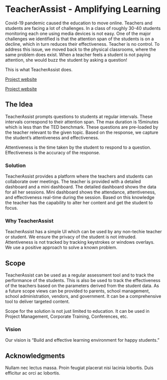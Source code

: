 # TeacherAssist - Amplifying Learning

Covid-19 pandemic caused the education to move online. Teachers and students are facing a lot of challenges. In a class of roughly 30-40 students monitoring each one using media devices is not easy. One of the major challenges we identified is that the attention span of the students is on a decline, which in turn reduces their effectiveness. Teacher is no control. To address this issue, we moved back to the physical classrooms, where the same problem does exist. When a teacher feels a student is not paying attention, she would buzz the student by asking a question! 

This is what TeacherAssist does. 


[Project website](https://github.com/hr109sh/remote_education)

[Project website](https://code-and-response.github.io/Project-Sample/)


## The Idea

TeacherAssist prompts questions to students at regular intervals. These intervals correspond to their attention span. The max duration is 15minutes which is less than the TED benchmark. These questions are pre-loaded by the teacher relevant to the given topic. Based on the response, we capture the student’s attentiveness and effectiveness. 

Attentiveness is the time taken by the student to respond to a question. Effectiveness is the accuracy of the response. 

### Solution

TeacherAssist provides a platform where the teachers and students can collaborate over meetings. The teacher is provided with a detailed dashboard and a mini dashboard. The detailed dashboard shows the data for all her sessions. Mini dashboard shows the attendance, attentiveness, and effectiveness real-time during the session. Based on this knowledge the teacher has the capability to alter her content and get the student to focus. 

### Why TeacherAssist

TeacherAssist has a simple UI which can be used by any non-techie teacher or student. We ensure the privacy of the student is not intruded. Attentiveness is not tracked by tracking keystrokes or windows overlays. We use a positive approach to solve a known problem.

## Scope
TeacherAssist can be used as a regular assessment tool and to track the performance of the students. This is also be used to track the effectiveness of the teachers based on the parameters derived from the student data. As a future scope views can be provided to parents, school management, school administration, vendors, and government. It can be a comprehensive tool to deliver targeted content.

Scope for the solution is not just limited to education. It can be used in Project Management, Corporate Training, Conferences, etc. 

### Vision

Our vision is “Build and effective learning environment for happy students.”

## Acknowledgments
Nullam nec lectus massa. Proin feugiat placerat nisi lacinia lobortis. Duis efficitur ac orci ac lobortis.

